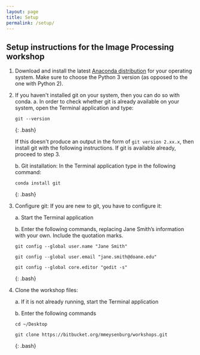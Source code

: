 ```yaml
---
layout: page
title: Setup
permalink: /setup/
---
```


## Setup instructions for the Image Processing workshop

1. Download and install the latest [Anaconda distribution](https://www.anaconda.com/distribution/) for your operating system.
   Make sure to choose the Python 3 version (as opposed to the one with Python 2).

2. If you haven't installed git on your system, then you can do so with conda.
   a. In order to check whether git is already available on your system, open the Terminal application and type:

   ~~~
   git --version
   ~~~
   {: .bash}

   If this doesn't produce an output in the form of `git version 2.xx.x`, then install git with the following instructions.
   If git is available already, proceed to step 3.

   b. Git installation: In the Terminal application type in the following command:

   ~~~
   conda install git
   ~~~
   {: .bash}

3. Configure git:
    If you are new to git, you have to configure it:

	a. Start the Terminal application 

	b. Enter the following commands, replacing Jane Smith’s information with your own. Include the 
	quotation marks.

	~~~ 
	git config --global user.name "Jane Smith" 

	git config --global user.email "jane.smith@doane.edu" 

	git config --global core.editor "gedit -s" 
	~~~
	{: .bash}

4. Clone the workshop files: 


	a. If it is not already running, start the Terminal application

	b. Enter the following commands

	~~~
	cd ~/Desktop 

	git clone https://bitbucket.org/mmeysenburg/workshops.git 
	~~~
	{: .bash}

